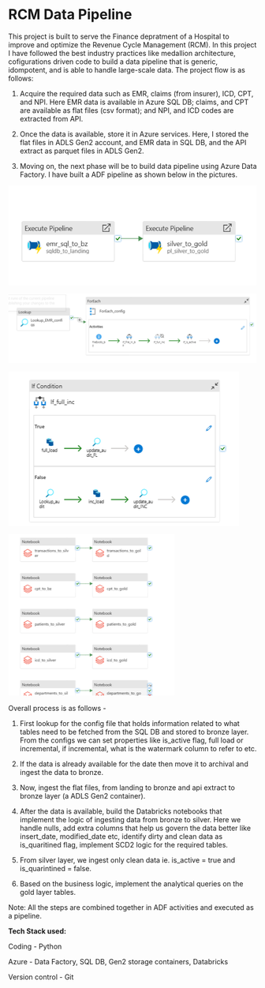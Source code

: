 # RCM Data Pipeline
This project is built to serve the Finance depratment of a Hospital to improve and optimize the Revenue Cycle Management (RCM). In this project I have followed the best industry practices like medallion architecture, cofigurations driven code to build a data pipeline that is generic, idompotent, and is able to handle large-scale data. The project flow is as follows:

1) Acquire the required data such as EMR, claims (from insurer), ICD, CPT, and NPI. Here EMR data is available in Azure SQL DB; claims, and CPT are available as flat files (csv format); and NPI, and ICD codes are extracted from API.

2) Once the data is available, store it in Azure services. Here, I stored the flat files in ADLS Gen2 account, and EMR data in SQL DB, and the API extract as parquet files in ADLS Gen2.

3) Moving on, the next phase will be to build data pipeline using Azure Data Factory. I have built a ADF pipeline as shown below in the pictures.

![1](pics/1-ss.png)

![2](pics/2-ss.png)

![3](pics/3-ss.png)

![4](pics/4-ss.png)

Overall process is as follows - 
1) First lookup for the config file that holds information related to what tables need to be fetched from the SQL DB and stored to bronze layer. From the configs we can set properties like is_active flag, full load or incremental, if incremental, what is the watermark column to refer to etc.

2) If the data is already available for the date then move it to archival and ingest the data to bronze.

3) Now, ingest the flat files, from landing to bronze and api extract to bronze layer (a ADLS Gen2 container).

4) After the data is available, build the Databricks notebooks that implement the logic of ingesting data from bronze to silver. Here we handle nulls, add extra columns that help us govern the data better like insert_date, modified_date etc, identify dirty and clean data as is_quaritined flag, implement SCD2 logic for the required tables.

5) From silver layer, we ingest only clean data ie. is_active = true and is_quarintined = false.

6) Based on the business logic, implement the analytical queries on the gold layer tables.

Note: All the steps are combined together in ADF activities and executed as a pipeline.

**Tech Stack used:**

Coding - Python

Azure - Data Factory, SQL DB, Gen2 storage containers, Databricks

Version control - Git

